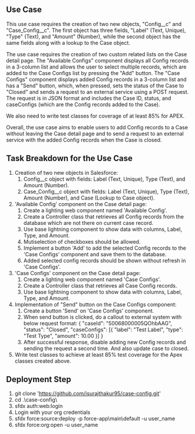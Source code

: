 ## Use Case
This use case requires the creation of two new objects, "Config__c" and "Case_Config__c". The first object has three fields, "Label" (Text, Unique), "Type" (Text), and "Amount" (Number), while the second object has the same fields along with a lookup to the Case object.

The use case requires the creation of two custom related lists on the Case detail page. The "Available Configs" component displays all Config records in a 3-column list and allows the user to select multiple records, which are added to the Case Configs list by pressing the "Add" button. The "Case Configs" component displays added Config records in a 3-column list and has a "Send" button, which, when pressed, sets the status of the Case to "Closed" and sends a request to an external service using a POST request. The request is in JSON format and includes the Case ID, status, and caseConfigs (which are the Config records added to the Case).

We also need to write test classes for coverage of at least 85% for APEX.

Overall, the use case aims to enable users to add Config records to a Case without leaving the Case detail page and to send a request to an external service with the added Config records when the Case is closed.

## Task Breakdown for the Use Case
1. Creation of two new objects in Salesforce:
    1. Config__c object with fields: Label (Text, Unique), Type (Text), and Amount (Number).
    2. Case_Config__c object with fields: Label (Text, Unique), Type (Text), Amount (Number), and Case (Lookup to Case object).
2. 'Available Config' component on the Case detail page:
    1. Create a lighting web component named 'Available Config'.
    2. Create a Controller class that retrieves all Config records from the database which are not there on current case record.
    3. Use base lightning component to show data with columns, Label, Type, and Amount.
    4. Mutiselection of checkboxes should be allowed.
    5. Implement a button 'Add' to add the selected Config records to the 'Case Configs' component and save them to the database.
    6. Added selected config records should be shown without refresh in 'Case Configs'.
3. 'Case Configs' component on the Case detail page:
    1. Create a lighting web component named 'Case Configs'.
    2. Create a Controller class that retrieves all Case Config records.
    3. Use base lightning component to show data with columns, Label, Type, and Amount.
4. Implementation of "Send" button on the Case Configs component:
    1. Create a button 'Send' on 'Case Configs' component.
    2. When send button is clicked, do a callout to external system with below request format:
        {
            "caseId": "50068000005QOhbAAG",
            "status": "Closed",
            "caseConfigs": [{
                "label": "Test Label",
                "type": "Test Type",
                "amount": 10.00 }]
        }
    3. After successful response, disable adding new Config records and sending the request a second time. And also update case to closed.
6. Write test classes to achieve at least 85% test coverage for the Apex classes created above.

## Deployment Step
1. git clone 'https://github.com/isurajthakur95/case-config.git'
2. cd .\case-config\
3. sfdx auth:web:login
4. Login with your org credentials
3. sfdx force:source:deploy -p force-app\main\default -u user_name
4. sfdx force:org:open -u user_name